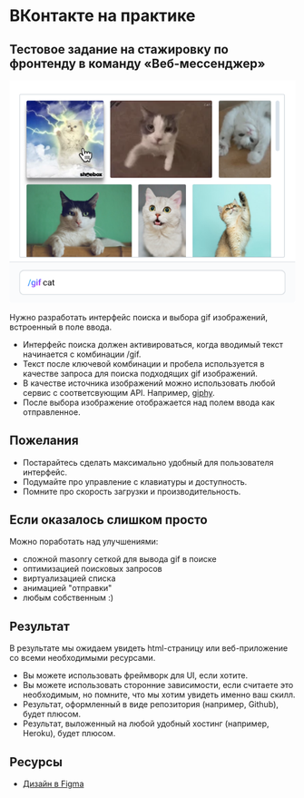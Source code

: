 # ВКонтакте на практике

## Тестовое задание на стажировку по фронтенду в команду «Веб-мессенджер»

![Поле ввода с активным интерфейсом выбора gif](preview/GIFpicker.png)

Нужно разработать интерфейс поиска и выбора gif изображений, встроенный в поле ввода.

- Интерфейс поиска должен активироваться, когда вводимый текст начинается с комбинации /gif.
- Текст после ключевой комбинации и пробела используется в качестве запроса для поиска подходящих gif изображений.
- В качестве источника изображений можно использовать любой сервис с соответсвующим API. Например, [giphy](https://developers.giphy.com/).
- После выбора изображение отображается над полем ввода как отправленное.

## Пожелания

- Постарайтесь сделать максимально удобный для пользователя интерфейс.
- Подумайте про управление с клавиатуры и доступность.
- Помните про скорость загрузки и производительность.

## Если оказалось слишком просто

Можно поработать над улучшениями:
- сложной masonry сеткой для вывода gif в поиске
- оптимизацией поисковых запросов
- виртуализацией списка
- анимацией "отправки"
- любым собственным :)

## Результат

В результате мы ожидаем увидеть html-страницу или веб-приложение со всеми необходимыми ресурсами.

- Вы можете использовать фреймворк для UI, если хотите.
- Вы можете использовать сторонние зависимости, если считаете это необходимым, но помните, что мы хотим увидеть именно ваш скилл.
- Результат, оформленный в виде репозитория (например, Github), будет плюсом.
- Результат, выложенный на любой удобный хостинг (например, Heroku), будет плюсом.

## Ресурсы

- [Дизайн в Figma](https://www.figma.com/file/tiqe4OR4MQXNZKeB9GmxL3/GIF-picker?node-id=0%3A1)
